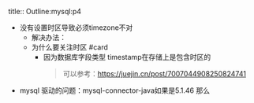 title:: Outline:mysql:p4

- 没有设置时区导致必须timezone不对
	- 解决办法：
	- 为什么要关注时区 #card
		- 因为数据库字段类型 timestamp在存储上是包含时区的 
		  > 可以参考：https://juejin.cn/post/7007044908250824741
- mysql 驱动的问题：mysql-connector-java如果是5.1.46 那么